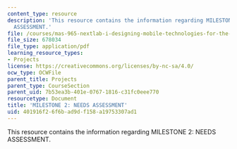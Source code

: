 ```yaml
---
content_type: resource
description: 'This resource contains the information regarding MILESTONE 2: NEEDS
  ASSESSMENT.'
file: /courses/mas-965-nextlab-i-designing-mobile-technologies-for-the-next-billion-users-fall-2008/401916f26f6bad9df158a19753307ad1_MITMAS_965F08_moca_m2.pdf
file_size: 678034
file_type: application/pdf
learning_resource_types:
- Projects
license: https://creativecommons.org/licenses/by-nc-sa/4.0/
ocw_type: OCWFile
parent_title: Projects
parent_type: CourseSection
parent_uid: 7b53ea3b-401e-0767-1816-c31fc0eee770
resourcetype: Document
title: 'MILESTONE 2: NEEDS ASSESSMENT'
uid: 401916f2-6f6b-ad9d-f158-a19753307ad1
---
```

This resource contains the information regarding MILESTONE 2: NEEDS ASSESSMENT.
